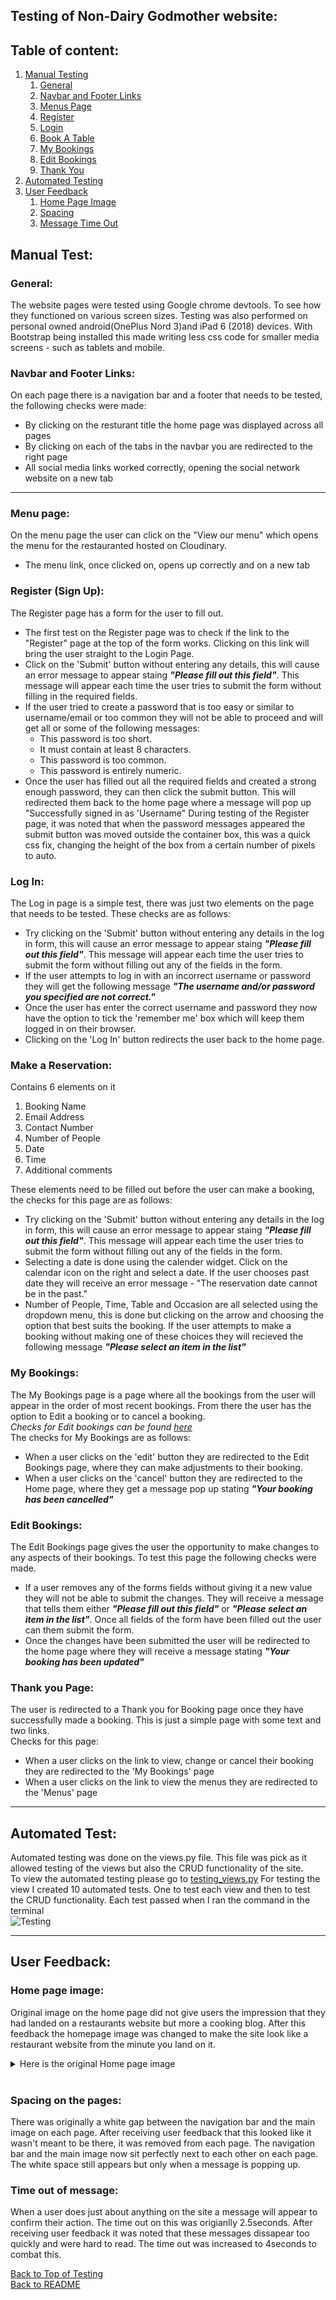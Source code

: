 ## Testing of Non-Dairy Godmother website: 

## Table of content: 
 1. [Manual Testing](#manual-test)
    1. [General](#General)
    1. [Navbar and Footer Links](#navbar-and-footer-links)
    1. [Menus Page](#menus-page)
    1. [Register](#register)
    1. [Login](#log-in)
    1. [Book A Table](#book-a-table)
    1. [My Bookings](#my-bookings)
    1. [Edit Bookings](#edit-bookings)
    1. [Thank You](#thank-you-page)
 1. [Automated Testing](#automated-test)
 1. [User Feedback](#user-feedback)
    1. [Home Page Image](#home-page-image)
    1. [Spacing](#spacing-on-the-pages)
    1. [Message Time Out](#time-out-of-message)


## Manual Test:

### General:
The website pages were tested using Google chrome devtools. To see how they functioned on various screen sizes. Testing was also performed on personal owned android(OnePlus Nord 3)and iPad 6 (2018) devices. With Bootstrap being installed this made writing less css code for smaller media screens - such as tablets and mobile. 

### Navbar and Footer Links: 
On each page there is a navigation bar and a footer that needs to be tested, the following checks were made: 
* By clicking on the resturant title the home page was displayed across all pages
* By clicking on each of the tabs in the navbar you are redirected to the right page
* All social media links worked correctly, opening the social network website on a new tab

***

### Menu page:
On the menu page the user can click on the "View our menu" which opens the menu for the restauranted hosted on Cloudinary. 
* The menu link, once clicked on, opens up correctly and on a new tab

### Register (Sign Up):
The Register page has a form for the user to fill out.
* The first test on the Register page was to check if the link to the "Register" page at the top of the form works. Clicking on this link will bring the user straight to the Login Page. 
* Click on the 'Submit' button without entering any details, this will cause an error message to appear staing ***"Please fill out this field"***. This message will appear each time the user tries to submit the form without filling in the required fields. 
* If the user tried to create a password that is too easy or similar to username/email or too common they will not be able to proceed and will get all or some of the following messages: 
    * This password is too short. 
    * It must contain at least 8 characters.
    * This password is too common.
    * This password is entirely numeric.
* Once the user has filled out all the required fields and created a strong enough password, they can then click the submit button. This will redirected them back to the home page where a message will pop up "Successfully signed in as 'Username"
During testing of the Register page, it was noted that when the password messages appeared the submit button was moved outside the container box, this was a quick css fix, changing the height of the box from a certain number of pixels to auto. 


### Log In:
The Log in page is a simple test, there was just two elements on the page that needs to be tested. These checks are as follows:
* Try clicking on the 'Submit' button without entering any details in the log in form, this will cause an error message to appear staing ***"Please fill out this field"***. This message will appear each time the user tries to submit the form without filling out any of the fields in the form. 
* If the user attempts to log in with an incorrect username or password they will get the following message ***"The username and/or password you specified are not correct."***
* Once the user has enter the correct username and password they now have the option to tick the 'remember me' box which will keep them logged in on their browser. 
* Clicking on the 'Log In' button redirects the user back to the home page.


### Make a Reservation:

Contains 6 elements on it
1. Booking Name
1. Email Address
1. Contact Number
1. Number of People
1. Date
1. Time
1. Additional comments

These elements need to be filled out before the user can make a booking, the checks for this page are as follows:
* Try clicking on the 'Submit' button without entering any details in the log in form, this will cause an error message to appear staing ***"Please fill out this field"***. This message will appear each time the user tries to submit the form without filling out any of the fields in the form. 
* Selecting a date is done using the calender widget. Click on the calendar icon on the right and select a date. If the user chooses past date they will receive an error message - "The reservation date cannot be in the past."
* Number of People, Time, Table and Occasion are all selected using the dropdown menu, this is done but clicking on the arrow and choosing the option that best suits the booking. If the user attempts to make a booking without making one of these choices they will recieved the following message ***"Please select an item in the list"***


### My Bookings:
The My Bookings page is a page where all the bookings from the user will appear in the order of most recent bookings. From there the user has the option to Edit a booking or to cancel a booking.   
*Checks for Edit bookings can be found [here](#edit-bookings)*   
The checks for My Bookings are as follows:
* When a user clicks on the 'edit' button they are redirected to the Edit Bookings page, where they can make adjustments to their booking.
* When a user clicks on the 'cancel' button they are redirected to the Home page, where they get a message pop up stating ***"Your booking has been cancelled"***


### Edit Bookings:
The Edit Bookings page gives the user the opportunity to make changes to any aspects of their bookings. To test this page the following checks were made.
* If a user removes any of the forms fields without giving it a new value they will not be able to submit the changes. They will receive a message that tells them either ***"Please fill out this field"*** or  ***"Please select an item in the list"***. Once all fields of the form have been filled out the user can them submit the form.
* Once the changes have been submitted the user will be redirected to the home page where they will receive a message stating ***"Your booking has been updated"***


### Thank you Page:
The user is redirected to a Thank you for Booking page once they have successfully made a booking. This is just a simple page with some text and two links.   
Checks for this page: 
* When a user clicks on the link to view, change or cancel their booking they are redirected to the 'My Bookings' page
* When a user clicks on the link to view the menus they are redirected to the 'Menus' page

***

## Automated Test:
Automated testing was done on the views.py file. This file was pick as it allowed testing of the views but also the CRUD functionality of the site.   
To view the automated testing please go to [testing_views.py](/bookingsystem/test_views.py)
For testing the view I created 10 automated tests. One to test each view and then to test the CRUD functionality. Each test passed when I ran the command in the terminal   
![Testing](/static/images/testing_validation.png)

***

## User Feedback:  
### Home page image:
Original image on the home page did not give users the impression that they had landed on a restaurants website but more a cooking blog. After this feedback the homepage image was changed to make the site look like a restaurant website from the minute you land on it.  

<details>
<summary>Here is the original Home page image</summary>

![Original Home Page Image](/static/images/bowl_of_fruit.jpg)
</details><br>


### Spacing on the pages:
There was originally a white gap between the navigation bar and the main image on each page. After receiving user feedback that this looked like it wasn't meant to be there, it was removed from each page. The navigation bar and the main image now sit perfectly next to each other on each page. The white space still appears but only when a message is popping up.

### Time out of message:
When a user does just about anything on the site a message will appear to confirm their action. The time out on this was origianlly 2.5seconds. After receiving user feedback it was noted that these messages dissapear too quickly and were hard to read. The time out was increased to 4seconds to combat this. 

[Back to Top of Testing](#manual-testing-of-non-dairy-godmother-website)     
[Back to README](/README.md)